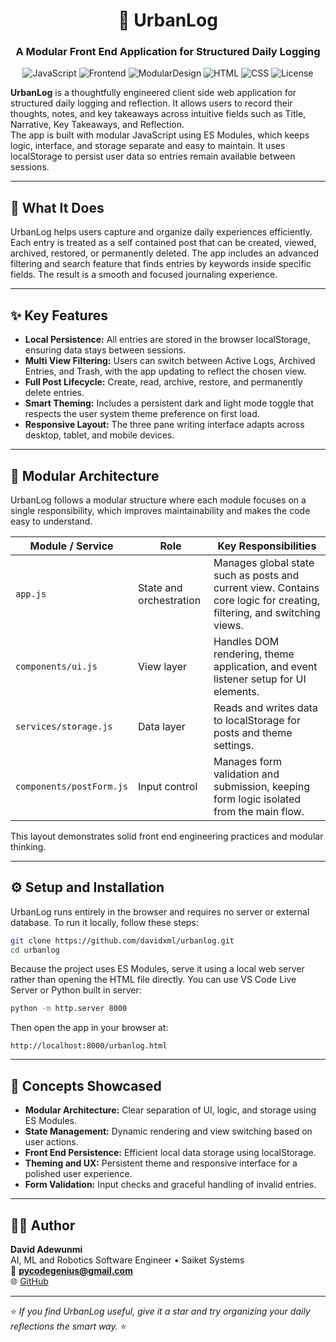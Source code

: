 <div align="center">

# 📓 UrbanLog  
### A Modular Front End Application for Structured Daily Logging

![JavaScript](https://img.shields.io/badge/JavaScript-ES6+-yellow?logo=javascript&logoColor=black&style=for-the-badge)
![Frontend](https://img.shields.io/badge/Frontend-Client_Side_App-blue?style=for-the-badge)
![ModularDesign](https://img.shields.io/badge/Architecture-ES_Modules-success?style=for-the-badge)
![HTML](https://img.shields.io/badge/HTML-5-DD4B25?style=for-the-badge&logo=html5&logoColor=white)
![CSS](https://img.shields.io/badge/CSS-3-1572B6?style=for-the-badge&logo=css3&logoColor=white)
![License](https://img.shields.io/badge/License-MIT-green?style=for-the-badge)

</div>


**UrbanLog** is a thoughtfully engineered client side web application for structured daily logging and reflection. It allows users to record their thoughts, notes, and key takeaways across intuitive fields such as Title, Narrative, Key Takeaways, and Reflection.  
The app is built with modular JavaScript using ES Modules, which keeps logic, interface, and storage separate and easy to maintain. It uses localStorage to persist user data so entries remain available between sessions.

---

## 🧠 What It Does

UrbanLog helps users capture and organize daily experiences efficiently. Each entry is treated as a self contained post that can be created, viewed, archived, restored, or permanently deleted. The app includes an advanced filtering and search feature that finds entries by keywords inside specific fields. The result is a smooth and focused journaling experience.

---

## ✨ Key Features

- **Local Persistence:** All entries are stored in the browser localStorage, ensuring data stays between sessions.  
- **Multi View Filtering:** Users can switch between Active Logs, Archived Entries, and Trash, with the app updating to reflect the chosen view.  
- **Full Post Lifecycle:** Create, read, archive, restore, and permanently delete entries.  
- **Smart Theming:** Includes a persistent dark and light mode toggle that respects the user system theme preference on first load.  
- **Responsive Layout:** The three pane writing interface adapts across desktop, tablet, and mobile devices.

---

## 🧩 Modular Architecture

UrbanLog follows a modular structure where each module focuses on a single responsibility, which improves maintainability and makes the code easy to understand.

| Module / Service | Role | Key Responsibilities |
|------------------|------|----------------------|
| `app.js` | State and orchestration | Manages global state such as posts and current view. Contains core logic for creating, filtering, and switching views. |
| `components/ui.js` | View layer | Handles DOM rendering, theme application, and event listener setup for UI elements. |
| `services/storage.js` | Data layer | Reads and writes data to localStorage for posts and theme settings. |
| `components/postForm.js` | Input control | Manages form validation and submission, keeping form logic isolated from the main flow. |

This layout demonstrates solid front end engineering practices and modular thinking.

---

## ⚙️ Setup and Installation

UrbanLog runs entirely in the browser and requires no server or external database. To run it locally, follow these steps:

```bash
git clone https://github.com/davidxml/urbanlog.git
cd urbanlog
```

Because the project uses ES Modules, serve it using a local web server rather than opening the HTML file directly. You can use VS Code Live Server or Python built in server:

```bash
python -m http.server 8000
```

Then open the app in your browser at:

```
http://localhost:8000/urbanlog.html
```

---

## 🧠 Concepts Showcased

- **Modular Architecture:** Clear separation of UI, logic, and storage using ES Modules.  
- **State Management:** Dynamic rendering and view switching based on user actions.  
- **Front End Persistence:** Efficient local data storage using localStorage.  
- **Theming and UX:** Persistent theme and responsive interface for a polished user experience.  
- **Form Validation:** Input checks and graceful handling of invalid entries.

---

## 🧑‍💻 Author

**David Adewunmi**  
AI, ML and Robotics Software Engineer • Saiket Systems  
📧 **pycodegenius@gmail.com**  
🌐 [GitHub](https://github.com/davidxml)

---

⭐ *If you find UrbanLog useful, give it a star and try organizing your daily reflections the smart way.* ⭐
